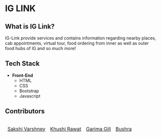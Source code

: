 <h1> IG LINK </h1>
<!-- 
<div align="center">
  <img alt="IG-Link" src="https://i.imgur.com/MGJNqi9.png" width="500px" />
</div> -->

<!-- <p align="center">
 <img alt="Get it on Google Play" title="Google Play" src="http://i.imgur.com/mtGRPuM.png" width="140">
 <img alt="Open in Chrome" title="Chrome" src="https://i.imgur.com/ZIhDtNR.png" width="140">
</p> -->

##  What is IG Link?

<div>  
<p>IG-Link provide services and contains information regarding nearby places, cab appointments, virtual tour, food ordering from inner as well as outer food hubs of IG and so much more!</p>
</div>

<!-- ## Contents
1. [Preview](https://github.com/somanyadav/NU-Connect/blob/main/README.md#preview)
2. [Installation](https://github.com/somanyadav/NU-Connect/blob/main/README.md#installation)
3. [Tech Stack](https://github.com/somanyadav/NU-Connect/blob/main/README.md#tech-stack)
4. [Prerequisites](https://github.com/somanyadav/NU-Connect/blob/main/README.md#prerequisites)
5. [Links](https://github.com/somanyadav/NU-Connect/blob/main/README.md#links)
6. [License](https://github.com/somanyadav/NU-Connect/blob/main/README.md#license)
7. [Acknowledgement](https://github.com/somanyadav/NU-Connect/blob/main/README.md#acknowledgement)
8. [Contributors](https://github.com/somanyadav/NU-Connect/blob/main/README.md#contributors)
 -->
<!--  ## Preview -->
<!--  
 <div align="center">
  <img alt="NU-Connect logo" src="https://i.imgur.com/KuddZoJ.png" width="1000px" />
 </div> -->


<!-- ## Installation
Download the zip file of this repository. You can view the front end part of the project.
<br>
<br>

<b>RUN THE APPLICATION</b>

After Starting Apache and MySQL in XAMPP, follow the following steps.

**1st Step:** Extract file

**2nd Step:** Copy the main project folder

**3rd Step:** Paste in xampp/htdocs/

 
***Now Connecting Database***

**4th Step:** Open a browser and go to URL “ http://localhost/phpmyadmin/ ”

**5th Step:** Then, click on the databases tab

**6th Step:** Create a database naming “foodorder” and then click on the import tab

**7th Step:** Click on browse file and select “foodorder.sql” file which is inside the “FoodZone” folder

**8th Step:** Click on go.

***After Creating Database,***

**9th Step:** Open a browser and go to URL “ http://localhost/FoodZone/ ”

***For the admin section go to “ http://localhost/FoodZone/managerlogin.php ”***
 -->
<!-- <br>

<b>Viewing AR ID Cards</b>

The AR functionality will work in Andrid version 7.0 and above
<br> -->

## Tech Stack
* **Front-End**	
	* HTML
	* CSS
	* Bootstrap
	* Javascript
<!-- 	* Unity -->

<!-- * **Back-End**
	* Php/Flask
	* SQL
	* Java
	* Google Apps Script
	* EchoAr
 -->

<!-- ## Prerequisites
Check the following prerequisites, all of these should be present in order to function effectively.

 * Mobile device should have Android v7 or above
 * User should be having NIIT Email in order to avail various services -->
 

<!-- ## Links -->
<!--  - <a href="https://drive.google.com/file/d/19Lw7Lm4AuOa_EAc_3ttaeFA3pedjB1EEview?usp=sharing"> Presentation </a>  -->
<!--  - <a href="https://www.youtube.com/watch?v=UKBpje2I2Vk"> Demo </a> </h3>
 - <a href="https://drive.google.com/folderview?id=124ZejC3L6IMLiPp66Su6LM1dgadYwkdM"> App Demo </a> </h3>
 - <a href="https://drive.google.com/file/d/19rXf6YbcFUVpBYB-GcMo_-d_DHJwEl8f/view?usp=sharing"> AR Demo </a> </h3>
 - <a href="http://student.nuconnect.tech/"> Website Link </a> </h3>
 - <a href="http://admin.nuconnect.tech/"> Admin website Link </a> </h3> -->
 <!-- - <a href="https://play.google.com/store/apps/details?id=com.kushagra.application.connect_nu_testapp"> App Link </a> </h3> -->


<!-- ## License -->
<!-- This project is licensed under the [MIT License](LICENSE). -->

<!-- ## Acknowledgement
We will always be grateful to Manaaf for his constructive feedbacks and supportive mentoring during this project. Thanks for being a good mentor and for guiding us on the right path.
 -->
## Contributors

<table>
	<thead>
<!-- 	<tr> -->
		<td>
<!-- 			<img width="100" alt="Sakshi Varshney" src="https://ideate-zero.github.io/zerobug/images/Kushagra.png" align="center"> -->
			<a href="#"><p align="center"> Sakshi Varshney </p></a>
			</td>
		<td>
<!-- 			<img width="100" alt="Khushi Rawat" src="https://i.imgur.com/wnTuh6Y.png" align="center"> -->
			<a href="#"><p align="center"> Khushi Rawat </p></a>
		</td>
		<td>
<!-- 			<img width="100" alt="Garima Gill" src="https://i.imgur.com/iD76kAe.png" align="center"> -->
			<a href="#"><p align="center"> Garima Gill </p></a>
		</td>
		<td>
<!-- 			<img width="100" alt="Bushra" src="https://ideate-zero.github.io/zerobug/images/Prabsaran.png" align="center"> -->
			<a href="#"><p align="center"> Bushra </p></a>
		</td>

<!-- 	</tr> -->
</table>



	
